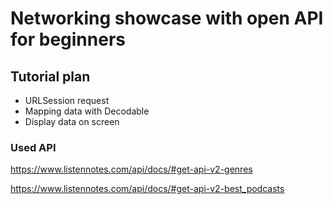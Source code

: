 # **Networking showcase with open API for beginners**

## Tutorial plan

- URLSession request
- Mapping data with Decodable
- Display data on screen

### Used API
https://www.listennotes.com/api/docs/#get-api-v2-genres

https://www.listennotes.com/api/docs/#get-api-v2-best_podcasts